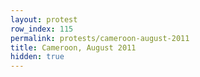 ```yaml
---
layout: protest
row_index: 115
permalink: protests/cameroon-august-2011
title: Cameroon, August 2011
hidden: true
---
```

